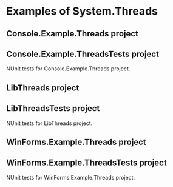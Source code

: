 ﻿# Examples of System.Threads

## Console.Example.Threads project

## Console.Example.ThreadsTests project
NUnit tests for Console.Example.Threads project.

## LibThreads project

## LibThreadsTests project
NUnit tests for LibThreads project.

## WinForms.Example.Threads project

## WinForms.Example.ThreadsTests project
NUnit tests for WinForms.Example.Threads project.
